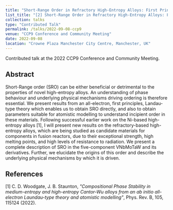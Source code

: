 ```yaml
---
title: "Short-Range Order in Refractory High-Entropy Alloys: First Principles Theory and Atomistic Modelling"
list_title: "[2] Short-Range Order in Refractory High-Entropy Alloys: First Principles Theory and Atomistic Modelling"
collection: talks
type: "Contributed Talk"
permalink: /talks/2022-09-08-ccp9
venue: "CCP9 Conference and Community Meeting"
date: 2022-09-08
location: "Crowne Plaza Manchester City Centre, Manchester, UK"
---
```


Contributed talk at the 2022 CCP9 Conference and Community Meeting.

<h2>Abstract</h2>
Short-Range order (SRO) can be either beneficial or detrimental to the properties of novel high-entropy alloys. An understanding of phase behaviour and underlying physical mechanisms driving ordering is therefore essential. We present results from an all-electron, first principles, Landau-type theory which enables us to obtain SRO directly, and also to obtain parameters suitable for atomistic modelling to understand incipient order in these materials. Following successful earlier work on the Ni-based high-entropy alloys [1], I will present new results on the refractory-based high-entropy alloys, which are being studied as candidate materials for components in fusion reactors, due to their exceptional strength, high melting points, and high levels of resistance to radiation. We present a complete description of SRO in the five-component VNbMoTaW and its derivatives. Further, we elucidate the origins of this order and describe the underlying physical mechanisms by which it is driven.

<h2>References</h2>
[1] C. D. Woodgate, J. B. Staunton, <i>"Compositional Phase Stability in medium-entropy and high-entropy Cantor-Wu alloys from an ab initio all-electron Laundau-type theory and atomistic modelling"</i>, Phys. Rev. B, 105, 115124 (2022).

